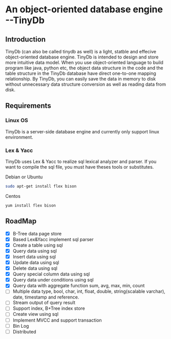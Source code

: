 # An object-oriented database engine --TinyDb

## Introduction

TinyDb (can also be called tinydb as well) is a light, statble and effecive object-oriented database engine.  TinyDb is intended to design and store more intuitive data model. When you use object-oriented language to build program like java, python etc,  the object  data structure in the code and the table structure in the TinyDb database have direct one-to-one mapping relationship. By TinyDb, you can easily save the data in memory to disk without unnecessary data structure conversion as well as reading data from disk.

## Requirements

### Linux OS

TinyDb is a server-side database engine and currently only support linux environment. 

### Lex & Yacc

TinyDb uses Lex & Yacc to realize sql lexical analyzer and parser. If you want to compile the sql file, you must have theses tools or substitutes. 

Debian or Ubuntu

```sh
sudo apt-get install flex bison
```

Centos

```shell
yum install flex bison
```



## RoadMap

- [x] B-Tree data page store
- [x] Based Lex&Yacc implement sql parser
- [x] Create a table using sql
- [x] Query data using sql
- [x] Insert data using sql
- [x] Update data using sql
- [x] Delete data using sql
- [x] Query special column data using sql
- [x] Query data under conditions using sql
- [x] Query data with aggregate function sum, avg, max, min, count
- [ ] Multiple data type, bool, char, int, float, double, string(scalable varchar), date, timestamp and reference.
- [ ] Stream output of query result
- [ ] Support index,  B+Tree index store
- [ ] Create view using sql
- [ ] Implement MVCC and support transaction
- [ ] Bin Log
- [ ] Distributed

